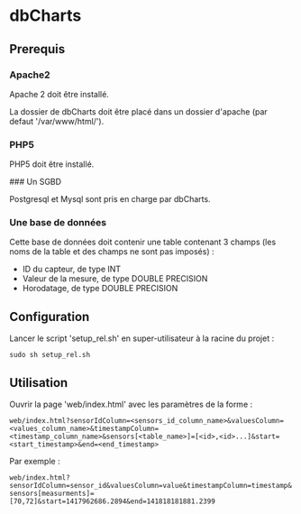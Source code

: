 # dbCharts

## Prerequis

### Apache2

Apache 2 doit être installé.

La dossier de dbCharts doit être placé dans un dossier d'apache (par defaut '/var/www/html/').

### PHP5

PHP5 doit être installé.

### Un SGBD

Postgresql et Mysql sont pris en charge par dbCharts.

### Une base de données

Cette base de données doit contenir une table contenant 3 champs (les noms de la table et des champs ne sont pas imposés) :

- ID du capteur, de type INT
- Valeur de la mesure, de type DOUBLE PRECISION
- Horodatage, de type DOUBLE PRECISION

## Configuration

Lancer le script 'setup_rel.sh' en super-utilisateur à la racine du projet :

`sudo sh setup_rel.sh`

## Utilisation

Ouvrir la page 'web/index.html' avec les paramètres de la forme :

`web/index.html?sensorIdColumn=<sensors_id_column_name>&valuesColumn=<values_column_name>&timestampColumn=<timestamp_column_name>&sensors[<table_name>]=[<id>,<id>...]&start=<start_timestamp>&end=<end_timestamp>`

Par exemple :

`web/index.html?sensorIdColumn=sensor_id&valuesColumn=value&timestampColumn=timestamp&sensors[measurments]=[70,72]&start=1417962686.2894&end=141818181881.2399`
